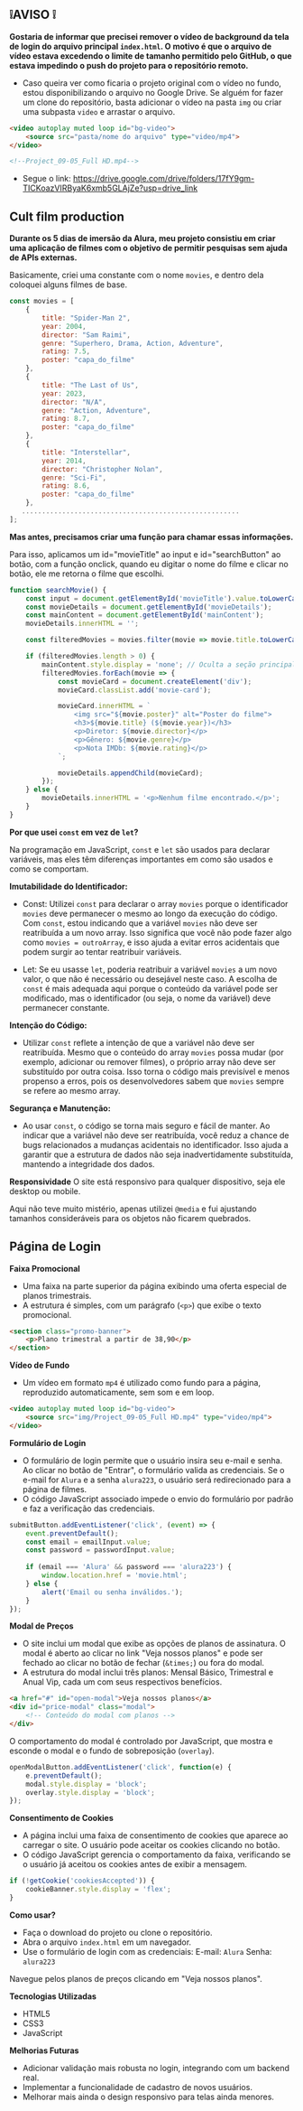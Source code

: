 ## ❕AVISO ❕

**Gostaria de informar que precisei remover o vídeo de background da tela de login do arquivo principal `index.html`. O motivo é que o arquivo de vídeo estava excedendo o limite de tamanho permitido pelo GitHub, o que estava impedindo o push do projeto para o repositório remoto.**

- Caso queira ver como ficaria o projeto original com o vídeo no fundo, estou disponibilizando o arquivo no Google Drive. Se alguém for fazer um clone do repositório, basta adicionar o vídeo na pasta `img` ou criar uma subpasta `video` e arrastar o arquivo.
```html
<video autoplay muted loop id="bg-video">
    <source src="pasta/nome do arquivo" type="video/mp4">
</video>

<!--Project_09-05_Full HD.mp4-->
```
- Segue o link: https://drive.google.com/drive/folders/17fY9gm-TICKoazVIRByaK6xmb5GLAjZe?usp=drive_link

## Cult film production

**Durante os 5 dias de imersão da Alura, meu projeto consistiu em criar uma aplicação de filmes com o objetivo de permitir pesquisas sem ajuda de APIs externas.**

 Basicamente, criei uma constante com o nome `movies`, e dentro dela coloquei alguns filmes de base.

```javascript
const movies = [
    {
        title: "Spider-Man 2",
        year: 2004,
        director: "Sam Raimi",
        genre: "Superhero, Drama, Action, Adventure",
        rating: 7.5,
        poster: "capa_do_filme"
    },
    {
        title: "The Last of Us",
        year: 2023,
        director: "N/A",
        genre: "Action, Adventure",
        rating: 8.7,
        poster: "capa_do_filme"
    },
    {
        title: "Interstellar",
        year: 2014,
        director: "Christopher Nolan",
        genre: "Sci-Fi",
        rating: 8.6,
        poster: "capa_do_filme"
    },
   ......................................................
];
```

**Mas antes, precisamos criar uma função para chamar essas informações.** 

Para isso, aplicamos um id="movieTitle" ao input e id="searchButton" ao botão, com a função onclick, quando eu digitar o nome do filme e clicar no botão, ele me retorna o filme que escolhi.
```javascript
function searchMovie() {
    const input = document.getElementById('movieTitle').value.toLowerCase();
    const movieDetails = document.getElementById('movieDetails');
    const mainContent = document.getElementById('mainContent');
    movieDetails.innerHTML = '';

    const filteredMovies = movies.filter(movie => movie.title.toLowerCase().includes(input));

    if (filteredMovies.length > 0) {
        mainContent.style.display = 'none'; // Oculta a seção principal
        filteredMovies.forEach(movie => {
            const movieCard = document.createElement('div');
            movieCard.classList.add('movie-card');

            movieCard.innerHTML = `
                <img src="${movie.poster}" alt="Poster do filme">
                <h3>${movie.title} (${movie.year})</h3>
                <p>Diretor: ${movie.director}</p>
                <p>Gênero: ${movie.genre}</p>
                <p>Nota IMDb: ${movie.rating}</p>
            `;

            movieDetails.appendChild(movieCard);
        });
    } else {
        movieDetails.innerHTML = '<p>Nenhum filme encontrado.</p>';
    }
}
```
**Por que usei `const` em vez de `let`?**

Na programação em JavaScript, `const` e `let` são usados para declarar variáveis, mas eles têm diferenças importantes em como são usados e como se comportam.

**Imutabilidade do Identificador:**
- Const: Utilizei `const` para declarar o array `movies` porque o identificador `movies` deve permanecer o mesmo ao longo da execução do código. Com `const`, estou indicando que a variável `movies` não deve ser reatribuída a um novo array. Isso significa que você não pode fazer algo como `movies = outroArray`, e isso ajuda a evitar erros acidentais que podem surgir ao tentar reatribuir variáveis.

- Let: Se eu usasse `let`, poderia reatribuir a variável `movies` a um novo valor, o que não é necessário ou desejável neste caso. A escolha de `const` é mais adequada aqui porque o conteúdo da variável pode ser modificado, mas o identificador (ou seja, o nome da variável) deve permanecer constante.

**Intenção do Código:**

- Utilizar `const` reflete a intenção de que a variável não deve ser reatribuída. Mesmo que o conteúdo do array `movies` possa mudar (por exemplo, adicionar ou remover filmes), o próprio array não deve ser substituído por outra coisa. Isso torna o código mais previsível e menos propenso a erros, pois os desenvolvedores sabem que `movies` sempre se refere ao mesmo array.

**Segurança e Manutenção:**

- Ao usar `const`, o código se torna mais seguro e fácil de manter. Ao indicar que a variável não deve ser reatribuída, você reduz a chance de bugs relacionados a mudanças acidentais no identificador. Isso ajuda a garantir que a estrutura de dados não seja inadvertidamente substituída, mantendo a integridade dos dados.


**Responsividade**
O site está responsivo para qualquer dispositivo, seja ele desktop ou mobile.

Aqui não teve muito mistério, apenas utilizei `@media` e fui ajustando tamanhos consideráveis para os objetos não ficarem quebrados.

## Página de Login

**Faixa Promocional**

- Uma faixa na parte superior da página exibindo uma oferta especial de planos trimestrais.
- A estrutura é simples, com um parágrafo (`<p>`) que exibe o texto promocional.
```html
<section class="promo-banner">
    <p>Plano trimestral a partir de 38,90</p>
</section>
```
**Vídeo de Fundo**

- Um vídeo em formato `mp4` é utilizado como fundo para a página, reproduzido automaticamente, sem som e em loop.
```html
<video autoplay muted loop id="bg-video">
    <source src="img/Project_09-05_Full HD.mp4" type="video/mp4">
</video>
```

**Formulário de Login**
- O formulário de login permite que o usuário insira seu e-mail e senha. Ao clicar no botão de "Entrar", o formulário valida as credenciais. Se o e-mail for `Alura` e a senha `alura223`, o usuário será redirecionado para a página de filmes.
- O código JavaScript associado impede o envio do formulário por padrão e faz a verificação das credenciais.
```javascript
submitButton.addEventListener('click', (event) => {
    event.preventDefault();
    const email = emailInput.value;
    const password = passwordInput.value;
    
    if (email === 'Alura' && password === 'alura223') {
        window.location.href = 'movie.html';
    } else {
        alert('Email ou senha inválidos.');
    }
});
```

**Modal de Preços**

- O site inclui um modal que exibe as opções de planos de assinatura. O modal é aberto ao clicar no link "Veja nossos planos" e pode ser fechado ao clicar no botão de fechar (`&times;`) ou fora do modal.
- A estrutura do modal inclui três planos: Mensal Básico, Trimestral e Anual Vip, cada um com seus respectivos benefícios.

```html
<a href="#" id="open-modal">Veja nossos planos</a>
<div id="price-modal" class="modal">
    <!-- Conteúdo do modal com planos -->
</div>
```
O comportamento do modal é controlado por JavaScript, que mostra e esconde o modal e o fundo de sobreposição (`overlay`).
```javascript
openModalButton.addEventListener('click', function(e) {
    e.preventDefault();
    modal.style.display = 'block';
    overlay.style.display = 'block';
});
```

**Consentimento de Cookies**

- A página inclui uma faixa de consentimento de cookies que aparece ao carregar o site. O usuário pode aceitar os cookies clicando no botão.
- O código JavaScript gerencia o comportamento da faixa, verificando se o usuário já aceitou os cookies antes de exibir a mensagem.

```javascript
if (!getCookie('cookiesAccepted')) {
    cookieBanner.style.display = 'flex';
}
```

**Como usar?**

- Faça o download do projeto ou clone o repositório.
- Abra o arquivo `index.html` em um navegador.
- Use o formulário de login com as credenciais: E-mail: `Alura` Senha: `alura223`

Navegue pelos planos de preços clicando em "Veja nossos planos".

**Tecnologias Utilizadas**

- HTML5
- CSS3
- JavaScript

**Melhorias Futuras**

- Adicionar validação mais robusta no login, integrando com um backend real.
- Implementar a funcionalidade de cadastro de novos usuários.
- Melhorar mais ainda o design responsivo para telas ainda menores.
